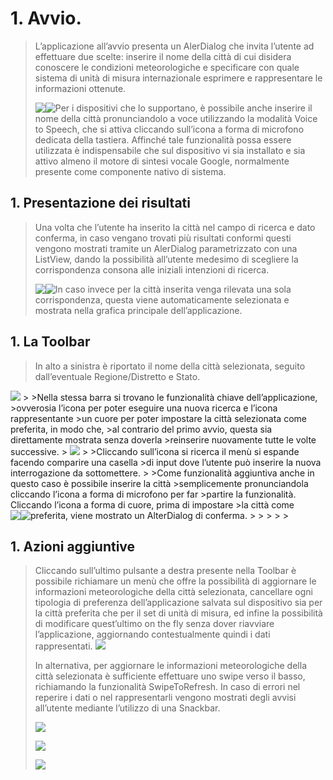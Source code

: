 
# 1.  Avvio.

>L’applicazione all’avvio presenta un AlerDialog che invita l’utente ad
>effettuare due scelte: inserire il nome della città di cui disidera conoscere le
>condizioni meteorologiche e specificare con quale sistema di unità di misura
>internazionale esprimere e rappresentare le informazioni ottenute.
>
><img style="float: left;" src="https://i.imgur.com/ZWkxJxt.png">
>
><img style="float: left;" src="https://i.imgur.com/6Kar99N.png">
>
>
>Per i dispositivi che lo supportano, è possibile anche inserire
>il nome della città pronunciandolo a voce utilizzando la
>modalità Voice to Speech, che si attiva cliccando
>sull’icona a forma di microfono dedicata della tastiera.
>Affinché tale funzionalità possa essere utilizzata è
>indispensabile che sul dispositivo vi sia installato e sia
>attivo almeno il motore di sintesi vocale Google,
>normalmente presente come componente nativo di
>sistema.


## 1.  Presentazione dei risultati

>Una volta che l’utente ha inserito la città nel campo di ricerca e dato
>conferma, in caso vengano trovati più risultati conformi questi vengono mostrati
>tramite un AlerDialog parametrizzato con una ListView, dando la possibilità
>all’utente medesimo di scegliere la corrispondenza consona alle iniziali
>intenzioni di ricerca.
>
><img style="float: left;" src="https://i.imgur.com/jB1hPNh.png">
>
><img style="float: left;" src="https://i.imgur.com/0LrxULi.png">
>
>In caso invece per la città inserita venga rilevata una sola corrispondenza,
>questa viene automaticamente selezionata e mostrata nella grafica principale
>dell’applicazione.


## 1.  La Toolbar

>
>In alto a sinistra è riportato il nome della città
>selezionata, seguito dall’eventuale
>Regione/Distretto e Stato.
<img style="float: center;" src="https://i.imgur.com/xXTGtY0.png">
>
>Nella stessa barra si trovano le funzionalità chiave dell’applicazione,
>ovverosia l’icona per poter eseguire una nuova ricerca e l’icona rappresentante
>un cuore per poter impostare la città selezionata come preferita, in modo che,
>al contrario del primo avvio, questa sia direttamente mostrata senza doverla
>reinserire nuovamente tutte le volte successive.
>
<img style="float: center;" src="https://i.imgur.com/o2Etncy.png">
>
>Cliccando sull’icona si ricerca il menù si espande facendo comparire una casella
>di input dove l’utente può inserire la nuova interrogazione da sottomettere.
>
>Come funzionalità aggiuntiva anche in questo caso è possibile inserire la città
>semplicemente pronunciandola cliccando l’icona a forma di microfono per far
>partire la funzionalità. Cliccando l’icona a forma di cuore, prima di impostare
>la città come preferita, viene mostrato un AlterDialog di conferma.
>
><img style="float: left;" src="https://i.imgur.com/59AxtRp.png">
>
><img style="float: left;" src="https://i.imgur.com/RdpUTeB.png">
>

## 1.  Azioni aggiuntive

>Cliccando sull’ultimo pulsante a destra presente nella Toolbar è possibile
>richiamare un menù che offre la possibilità di aggiornare le informazioni
>meteorologiche della città selezionata, cancellare ogni tipologia di preferenza
>dell’applicazione salvata sul dispositivo sia per la città preferita che per il
>set di unità di misura, ed infine la possibilità di modificare quest’ultimo on
>the fly senza dover riavviare l’applicazione, aggiornando contestualmente quindi
>i dati rappresentati.
><img style="float: center;" src="https://i.imgur.com/p5Ugztm.png">
>
>In alternativa, per aggiornare le informazioni meteorologiche della città
>selezionata è sufficiente effettuare uno swipe verso il basso, richiamando la
>funzionalità SwipeToRefresh. In caso di errori nel reperire i dati o nel
>rappresentarli vengono mostrati degli avvisi all’utente mediante l’utilizzo di
>una Snackbar.
>
>![](media/6a065bc99fba52cb10e8a9e094825c6d.png)
>
>![](media/610dec45341bd3e2ea2615bd249ed5fd.png)
>
>![](media/ef899d4ca0941ab7bf2f5045ac59c2d7.png)

